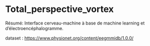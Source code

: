 # Total_perspective_vortex
Résumé: Interface cerveau-machine à base de machine learning et d’électroencéphalogramme.

dataset : https://www.physionet.org/content/eegmmidb/1.0.0/